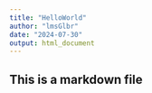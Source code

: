 ```yaml
---
title: "HelloWorld"
author: "lmsGlbr"
date: "2024-07-30"
output: html_document
---
```

## This is a markdown file